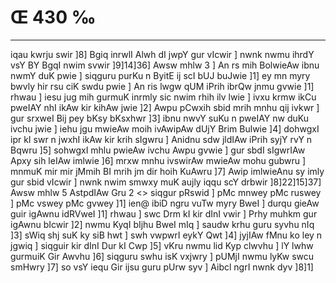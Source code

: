 # Œ 430 ‰
---
iqau kwrju swir ]8] Bgiq inrwlI Alwh dI jwpY gur vIcwir ] nwnk
nwmu ihrdY vsY BY BgqI nwim svwir ]9]14]36] Awsw mhlw 3 ] An
rs mih BolwieAw ibnu nwmY duK pwie ] siqguru purKu n ByitE ij scI bUJ
buJwie ]1] ey mn myry bwvly hir rsu ciK swdu pwie ] An ris lwgw qUM
iPrih ibrQw jnmu gvwie ]1] rhwau ] iesu jug mih gurmuK inrmly sic
nwim rhih ilv lwie ] ivxu krmw ikCu pweIAY nhI ikAw kir kihAw
jwie ]2] Awpu pCwxih sbid mrih mnhu qij ivkwr ] gur srxweI Bij
pey bKsy bKsxhwr ]3] ibnu nwvY suKu n pweIAY nw duKu ivchu jwie ] iehu
jgu mwieAw moih ivAwipAw dUjY Brim Bulwie ]4] dohwgxI ipr kI swr n
jwxhI ikAw kir krih sIgwru ] Anidnu sdw jldIAw iPrih syjY rvY n
Bqwru ]5] sohwgxI mhlu pwieAw ivchu Awpu gvwie ] gur sbdI
sIgwrIAw Apxy sih leIAw imlwie ]6] mrxw mnhu ivswirAw mwieAw
mohu gubwru ] mnmuK mir mir jMmih BI mrih jm dir hoih KuAwru ]7]
Awip imlwieAnu sy imly gur sbid vIcwir ] nwnk nwim smwxy muK aujly
iqqu scY drbwir ]8]22]15]37]
Awsw mhlw 5 AstpdIAw Gru 2
<> siqgur pRswid ] pMc mnwey pMc ruswey ] pMc vswey
pMc gvwey ]1] ien@ ibiD ngru vuTw myry BweI ] durqu gieAw guir igAwnu
idRVweI ]1] rhwau ] swc Drm kI kir dInI vwir ] Prhy muhkm gur
igAwnu bIcwir ]2] nwmu KyqI bIjhu BweI mIq ] saudw krhu guru syvhu
nIq ]3] sWiq shj suK ky siB hwt ] swh vwpwrI eykY Qwt ]4] jyjIAw
fMnu ko ley n jgwiq ] siqguir kir dInI Dur kI Cwp ]5] vKru nwmu lid
Kyp clwvhu ] lY lwhw gurmuiK Gir Awvhu ]6] siqguru swhu isK vxjwry ]
pUMjI nwmu lyKw swcu smHwry ]7] so vsY iequ Gir ijsu guru pUrw syv ]
Aibcl ngrI nwnk dyv ]8]1]
####
